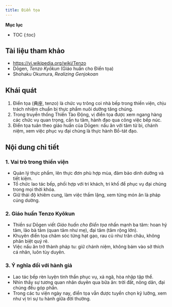 ```yaml
---
title: Điển tọa
---
```


**Mục lục**

- TOC
{:toc}

## Tài liệu tham khảo

- <https://vi.wikipedia.org/wiki/Tenzo>
- Dōgen, *Tenzo Kyōkun* (Giáo huấn cho Điển tọa)
- Shohaku Okumura, *Realizing Genjokoan*

## Khái quát

1. Điển tọa (典座, tenzo) là chức vụ trông coi nhà bếp trong thiền viện, chịu trách nhiệm chuẩn bị thực phẩm nuôi dưỡng tăng chúng.
2. Trong truyền thống Thiền Tào Động, vị điển tọa được xem ngang hàng các chức vụ quan trọng, cần tu tâm, hành đạo qua công việc bếp núc.
3. Điển tọa tuân theo giáo huấn của Dōgen: nấu ăn với tâm từ bi, chánh niệm, xem việc phục vụ đại chúng là thực hành Bồ-tát đạo.

## Nội dung chi tiết

### 1. Vai trò trong thiền viện
- Quản lý thực phẩm, lên thực đơn phù hợp mùa, đảm bảo dinh dưỡng và tiết kiệm.
- Tổ chức lao tác bếp, phối hợp với tri khách, tri khố để phục vụ đại chúng trong mọi thời khóa.
- Giữ thái độ khiêm cung, làm việc thầm lặng, xem từng món ăn là pháp cúng dường.

### 2. Giáo huấn Tenzo Kyōkun
- Thiền sư Dōgen viết *Giáo huấn cho Điển tọa* nhấn mạnh ba tâm: hoan hỷ tâm, lão bà tâm (quan tâm như mẹ), đại tâm (tâm rộng lớn).
- Khuyên điển tọa chăm sóc từng hạt gạo, rau củ như trân châu, không phân biệt quý rẻ.
- Việc nấu ăn trở thành pháp tu: giữ chánh niệm, không bám vào sở thích cá nhân, luôn tùy duyên.

### 3. Ý nghĩa đối với hành giả
- Lao tác bếp rèn luyện tinh thần phục vụ, xả ngã, hòa nhập tập thể.
- Nhìn thấy sự tương quan nhân duyên qua bữa ăn: trời đất, nông dân, đại chúng đều góp phần.
- Trong các tu viện ngày nay, điển tọa vẫn được tuyển chọn kỹ lưỡng, xem như vị tri sự tu hành giữa đời thường.
